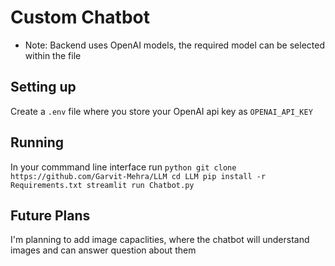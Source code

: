 # Custom Chatbot
- Note: Backend uses OpenAI models, the required model can be selected within the file

## Setting up
Create a ```.env``` file where you store your OpenAI api key as ```OPENAI_API_KEY```

## Running
In your commmand line interface run ```python
git clone https://github.com/Garvit-Mehra/LLM
cd LLM
pip install -r Requirements.txt
streamlit run Chatbot.py```

## Future Plans
I'm planning to add image capaclities, where the chatbot will understand images and can answer question about them
